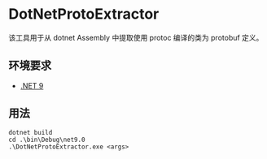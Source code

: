 ﻿# DotNetProtoExtractor

该工具用于从 dotnet Assembly 中提取使用 protoc 编译的类为 protobuf 定义。

## 环境要求
- [.NET 9](https://dotnet.microsoft.com/zh-cn/download/dotnet/9.0)

## 用法
```
dotnet build
cd .\bin\Debug\net9.0
.\DotNetProtoExtractor.exe <args>
```